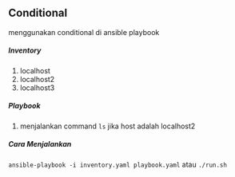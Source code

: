 ## Conditional

menggunakan conditional di ansible playbook

##### Inventory
1) localhost
2) localhost2
3) localhost3

##### Playbook
1) menjalankan command `ls` jika host adalah localhost2

##### Cara Menjalankan
`ansible-playbook -i inventory.yaml playbook.yaml` atau `./run.sh`